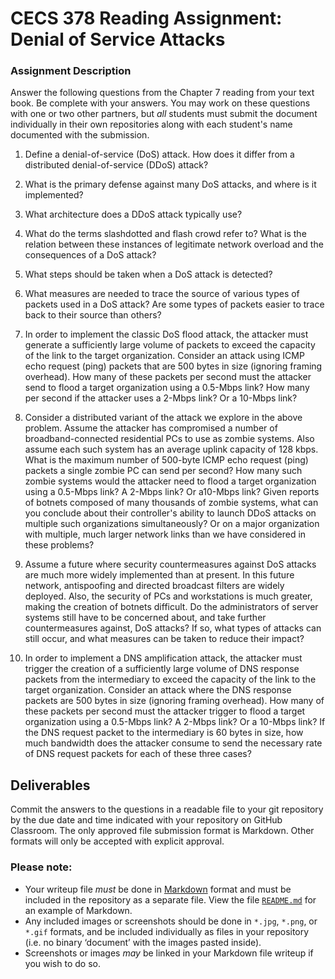 # CECS 378 Reading Assignment: Denial of Service Attacks

### Assignment Description
Answer the following questions from the Chapter 7 reading from your text book. Be complete with your answers. You may work on these questions with one or two other partners, but *all* students must submit the document individually in their own repositories along with each student's name documented with the submission.

1. Define a denial-of-service (DoS) attack. How does it differ from a distributed denial-of-service (DDoS) attack?
   
2. What is the primary defense against many DoS attacks, and where is it implemented?

3. What architecture does a DDoS attack typically use?

4. What do the terms slashdotted and flash crowd refer to? What is the relation between these instances of legitimate network overload and the consequences of a DoS attack?

5. What steps should be taken when a DoS attack is detected?

6. What measures are needed to trace the source of various types of packets used in a DoS attack? Are some types of packets easier to trace back to their source than others?

7. In order to implement the classic DoS flood attack, the attacker must generate a sufficiently large volume of packets to exceed the capacity of the link to the target organization. Consider an attack using ICMP echo request (ping) packets that are 500 bytes in size (ignoring framing overhead). How many of these packets per second must the attacker send to flood a target organization using a 0.5-Mbps link? How many per second if the attacker uses a 2-Mbps link? Or a 10-Mbps link?

8. Consider a distributed variant of the attack we explore in the above problem. Assume the attacker has compromised a number of broadband-connected residential PCs to use as zombie systems. Also assume each such system has an average uplink capacity of 128 kbps. What is the maximum number of 500-byte ICMP echo request (ping) packets a single zombie PC can send per second? How many such zombie systems would the attacker need to flood a target organization using a 0.5-Mbps link? A 2-Mbps link? Or a10-Mbps link? Given reports of botnets composed of many thousands of zombie systems, what can you conclude about their controller's ability to launch DDoS attacks on multiple such organizations simultaneously? Or on a major organization with multiple, much larger network links than we have considered in these problems?

9. Assume a future where security countermeasures against DoS attacks are much more widely implemented than at present. In this future network, antispoofing and directed broadcast filters are widely deployed. Also, the security of PCs and workstations is much greater, making the creation of botnets difficult. Do the administrators of server systems still have to be concerned about, and take further countermeasures against, DoS attacks? If so, what types of attacks can still occur, and what measures can be taken to reduce their impact?

10. In order to implement a DNS amplification attack, the attacker must trigger the creation of a sufficiently large volume of DNS response packets from the intermediary to exceed the capacity of the link to the target organization. Consider an attack where the DNS response packets are 500 bytes in size (ignoring framing overhead). How many of these packets per second must the attacker trigger to flood a target organization using a 0.5-Mbps link? A 2-Mbps link? Or a 10-Mbps link? If the DNS request packet to the intermediary is 60 bytes in size, how much bandwidth does the attacker consume to send the necessary rate of DNS request packets for each of these three cases?

## Deliverables

Commit the answers to the questions in a readable file to your git repository by the due date and time indicated with your repository on GitHub Classroom. The only approved file submission format is Markdown. Other formats will only be accepted with explicit approval.

### Please note:

* Your writeup file *must* be done in [Markdown](https://docs.github.com/en/get-started/writing-on-github/getting-started-with-writing-and-formatting-on-github/basic-writing-and-formatting-syntax) format and must be included in the repository as a separate file. View the file [`README.md`](README.md?plain=1) for an example of Markdown.
* Any included images or screenshots should be done in `*.jpg`, `*.png`, or `*.gif` formats, and be included individually as files in your repository (i.e. no binary ‘document’ with the images pasted inside).
* Screenshots or images *may* be linked in your Markdown file writeup if you wish to do so.